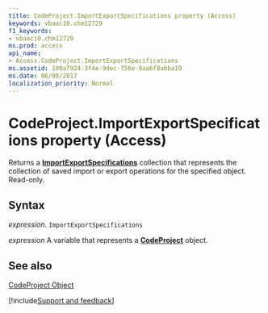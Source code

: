 ```yaml
---
title: CodeProject.ImportExportSpecifications property (Access)
keywords: vbaac10.chm12729
f1_keywords:
- vbaac10.chm12729
ms.prod: access
api_name:
- Access.CodeProject.ImportExportSpecifications
ms.assetid: 100a7924-3f4e-9dec-756e-9aa6f8abba19
ms.date: 06/08/2017
localization_priority: Normal
---
```



# CodeProject.ImportExportSpecifications property (Access)

Returns a  **[ImportExportSpecifications](Access.ImportExportSpecifications.md)** collection that represents the collection of saved import or export operations for the specified object. Read-only.


## Syntax

_expression_. `ImportExportSpecifications`

_expression_ A variable that represents a **[CodeProject](Access.CodeProject.md)** object.


## See also


[CodeProject Object](Access.CodeProject.md)

[!include[Support and feedback](~/includes/feedback-boilerplate.md)]